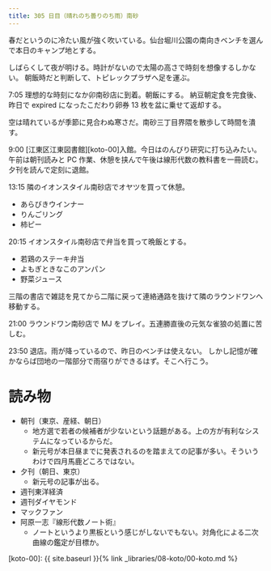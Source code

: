 ```yaml
---
title: 305 日目（晴れのち曇りのち雨）南砂
---
```


春だというのに冷たい風が強く吹いている。仙台堀川公園の南向きベンチを選んで本日のキャンプ地とする。

しばらくして夜が明ける。時計がないので太陽の高さで時刻を想像するしかない。
朝飯時だと判断して、トピレックプラザへ足を運ぶ。

7:05 理想的な時刻になか卯南砂店に到着。朝飯にする。
納豆朝定食を完食後、昨日で expired になったこだわり卵券 13 枚を盆に乗せて返却する。

空は晴れているが季節に見合わぬ寒さだ。南砂三丁目界隈を散歩して時間を潰す。

9:00 [江東区江東図書館][koto-00]入館。今日はのんびり研究に打ち込みたい。
午前は朝刊読みと PC 作業、休憩を挟んで午後は線形代数の教科書を一冊読む。夕刊を読んで定刻に退館。

13:15 隣のイオンスタイル南砂店でオヤツを買って休憩。

* あらびきウインナー
* りんごリング
* 柿ピー

20:15 イオンスタイル南砂店で弁当を買って晩飯とする。

* 若鶏のステーキ弁当
* よもぎときなこのアンパン
* 野菜ジュース

三階の書店で雑誌を見てから二階に戻って連絡通路を抜けて隣のラウンドワンへ移動する。

21:00 ラウンドワン南砂店で MJ をプレイ。五連勝直後の元気な雀狼の処置に苦しむ。

23:50 退店。雨が降っているので、昨日のベンチは使えない。
しかし記憶が確かならば団地の一階部分で雨宿りができるはず。そこへ行こう。

# 読み物

* 朝刊（東京、産経、朝日）
  * 地方選で若者の候補者が少ないという話題がある。上の方が有利なシステムになっているからだ。
  * 新元号が本日昼までに発表されるのを踏まえての記事が多い。そういうわけで四月馬鹿どころではない。
* 夕刊（朝日、東京）
  * 新元号の記事が出る。
* 週刊東洋経済
* 週刊ダイヤモンド
* マックファン
* 阿原一志『線形代数ノート術』
  * ノートというより黒板という感じがしないでもない。対角化による二次曲線の鑑定が目標か。

[koto-00]: {{ site.baseurl }}{% link _libraries/08-koto/00-koto.md %}
